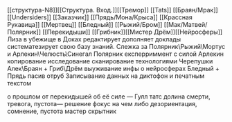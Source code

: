 [[структура-N8]][[Структура. Вход.]][[Тремор]]
[[Tats]] [[Браян/Мрак]]  [[Undersiders]] [[Заказчик]] 
[[Прядь/Мона/Крыса]] [[Крассная Рукавица]] [[Мертвец]] [[Бледный]] [[Рыжий/Бром]] [[Мак/Матвей/Полярник]] [[Перекидыши]]
[[Грибник]][[Мистер Дрём]][[Нейросферы]]
Лиза в убежище в Доках
	редактирует дополняет доклады систематезирует свою базу знаний.
	Слежка за 
		Полярник\Рыжий\Мортус и Арлекин\Челюсть\Синегал
			Полярник експерриммент с силой Арлекин копирование исследование сканирование технологиями Черепушки
		Алек\Браян + Гриб\Дрём выуживание инфы о нейросферах
		Бледный + Прядь пасив отруб
	Записывание данных на диктофон и печатным текстом
	
о прошлом
				от перекидышей об её силе
— Гулл татс долина смерти, тревога, пустота— решение фокус на чем либо дезориентация, сомнение, пустота
мастер скрытник
